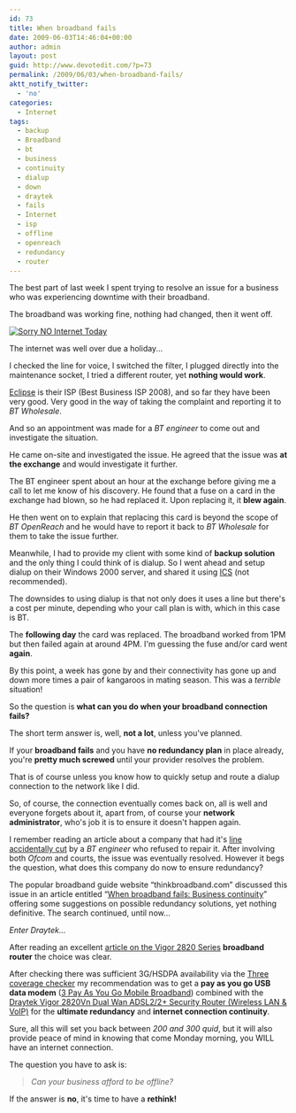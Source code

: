 ```yaml
---
id: 73
title: When broadband fails
date: 2009-06-03T14:46:04+00:00
author: admin
layout: post
guid: http://www.devotedit.com/?p=73
permalink: /2009/06/03/when-broadband-fails/
aktt_notify_twitter:
  - 'no'
categories:
  - Internet
tags:
  - backup
  - Broadband
  - bt
  - business
  - continuity
  - dialup
  - down
  - draytek
  - fails
  - Internet
  - isp
  - offline
  - openreach
  - redundancy
  - router
---
```

The best part of last week I spent trying to resolve an issue for a business who was experiencing downtime with their broadband.

The broadband was working fine, nothing had changed, then it went off.

<!--more-->

<div id="attachment_95" style="width: 310px" class="wp-caption alignright">
  <a href="/upload/2009/06/sorry-no-internet-today-2-777446.jpg"><img class="size-medium wp-image-95" title="Sorry NO Internet Today" src="/upload/2009/06/sorry-no-internet-today-2-777446-300x199.jpg" alt="Sorry NO Internet Today" width="300" height="199" srcset="/upload/2009/06/sorry-no-internet-today-2-777446-300x199.jpg 300w, /upload/2009/06/sorry-no-internet-today-2-777446-1024x680.jpg 1024w, /upload/2009/06/sorry-no-internet-today-2-777446.jpg 1600w" sizes="(max-width: 300px) 100vw, 300px" /></a>
  
  <p class="wp-caption-text">
    The internet was well over due a holiday...
  </p>
</div>

I checked the line for voice, I switched the filter, I plugged directly into the maintenance socket, I tried a different router, yet **nothing would work**.

[Eclipse](http://www.eclipse.net.uk/index.cfm?id=referrerredirect&type=order&referrercode=WAD) is their ISP (Best Business ISP 2008), and so far they have been very good. Very good in the way of taking the complaint and reporting it to _BT Wholesale_.

And so an appointment was made for a _BT engineer_ to come out and investigate the situation.

He came on-site and investigated the issue. He agreed that the issue was **at the exchange** and would investigate it further.

The BT engineer spent about an hour at the exchange before giving me a call to let me know of his discovery. He found that a fuse on a card in the exchange had blown, so he had replaced it. Upon replacing it, it **blew again**.

He then went on to explain that replacing this card is beyond the scope of _BT OpenReach_ and he would have to report it back to _BT Wholesale_ for them to take the issue further.

Meanwhile, I had to provide my client with some kind of **backup solution** and the only thing I could think of is dialup. So I went ahead and setup dialup on their Windows 2000 server, and shared it using [ICS](http://en.wikipedia.org/wiki/Internet_Connection_Sharing) (not recommended).

The downsides to using dialup is that not only does it uses a line but there's a cost per minute, depending who your call plan is with, which in this case is BT.

The **following day** the card was replaced. The broadband worked from 1PM but then failed again at around 4PM. I'm guessing the fuse and/or card went **again**.

By this point, a week has gone by and their connectivity has gone up and down more times a pair of kangaroos in mating season. This was a _terrible_ situation!

So the question is **what can you do when your broadband connection fails?**

The short term answer is, well, **not a lot**, unless you've planned.

If your **broadband fails** and you have **no redundancy plan** in place already, you're **pretty much screwed** until your provider resolves the problem.

That is of course unless you know how to quickly setup and route a dialup connection to the network like I did.

So, of course, the connection eventually comes back on, all is well and everyone forgets about it, apart from, of course your **network administrator**, who's job it is to ensure it doesn't happen again.

I remember reading an article about a company that had it's [line accidentally cut](http://www.theregister.co.uk/2007/04/27/bt_vs_capitalfortune/) by a _BT engineer_ who refused to repair it. After involving both _Ofcom_ and courts, the issue was eventually resolved. However it begs the question, what does this company do now to ensure redundancy?

The popular broadband guide website &#8220;thinkbroadband.com&#8221; discussed this issue in an article entitled &#8220;[When broadband fails: Business continuity](http://www.thinkbroadband.com/news/3067-when-broadband-fails-business-continuity.html)&#8221; offering some suggestions on possible redundancy solutions, yet nothing definitive. The search continued, until now&#8230;

_Enter Draytek&#8230;_

After reading an excellent [article on the Vigor 2820 Series](http://clkuk.tradedoubler.com/click?p(50662)a(1634641)g(16472718)url(http://www.dabs.com/learn-more/networking-and-communication/draytek--what-happens-if-your-broadband-goes-down--5281.html)) **broadband router** the choice was clear.

After checking there was sufficient 3G/HSDPA availability via the [Three coverage checker](http://www.three.co.uk/_standalone/Coverage_checker_mbb) my recommendation was to get a **pay as you go USB data modem** ([3 Pay As You Go Mobile Broadband](http://www.maplin.co.uk/Module.aspx?ModuleNo=225907&C=55635)) combined with the [Draytek Vigor 2820Vn Dual Wan ADSL2/2+ Security Router (Wireless LAN & VoIP)](http://clkuk.tradedoubler.com/click?p(50662)a(1634641)g(16472718)url(http://www.dabs.com/products/draytek-vigor-2820vn-dual-wan-adsl2-2--security-router--wireless-lan-and-voip--52FT.html)) for the **ultimate redundancy** and **internet connection continuity**.

Sure, all this will set you back between _200 and 300 quid_, but it will also provide peace of mind in knowing that come Monday morning, you WILL have an internet connection.

The question you have to ask is:

> _Can your business afford to be offline?_

If the answer is **no**, it's time to have a **rethink!**